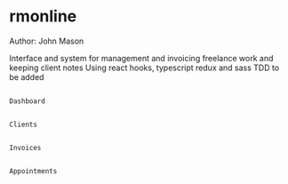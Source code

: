 # rmonline

Author: John Mason

Interface and system for management and invoicing freelance work and keeping client notes
Using react hooks, typescript redux and sass
TDD to be added  

```

Dashboard


Clients


Invoices


Appointments 


```


